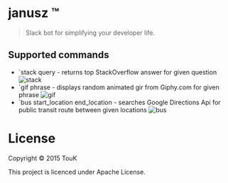 # janusz &trade;
> Slack bot for simplifying your developer life.

## Supported commands

- \`stack query - returns top StackOverflow answer for given question
![stack](http://i.imgur.com/ORBQ8eL.png)
- \`gif phrase - displays random animated gir from Giphy.com for given phrase
![gif](http://i.imgur.com/XY5N10W.png)
- \`bus start_location end_location - searches Google Directions Api for public transit route between given locations
![bus](http://i.imgur.com/C7UvWwk.png)

# License
Copyright © 2015 TouK

This project is licenced under Apache License.
